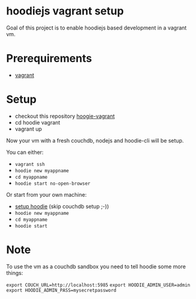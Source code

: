 
hoodiejs vagrant setup
======================

Goal of this project is to enable hoodiejs based development in a vagrant vm.

Prerequirements
===============

* [vagrant](http://www.vagrantup.com/)

Setup
=====

* checkout this repository [hoogie-vagrant](https://github.com/cainvommars/hoodie-vagrant)
* cd hoodie vagrant
* vagrant up

Now your vm with a fresh couchdb, nodejs and hoodie-cli will be setup.

You can either:
* ``vagrant ssh``
* ``hoodie new myappname``
* ``cd myappname``
* ``hoodie start no-open-browser``

Or start from your own machine:
* [setup hoodie](http://hood.ie/#installation) (skip couchdb setup ;-))
* ``hoodie new myappname``
* ``cd myappname``
* ``hoodie start``

Note
====

To use the vm as a couchdb sandbox you need to tell hoodie some more things:

``export COUCH_URL=http://localhost:5985``
``export HOODIE_ADMIN_USER=admin``
``export HOODIE_ADMIN_PASS=mysecretpassword``
